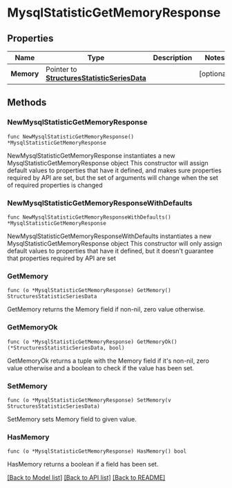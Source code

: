 # MysqlStatisticGetMemoryResponse

## Properties

Name | Type | Description | Notes
------------ | ------------- | ------------- | -------------
**Memory** | Pointer to [**StructuresStatisticSeriesData**](StructuresStatisticSeriesData.md) |  | [optional] 

## Methods

### NewMysqlStatisticGetMemoryResponse

`func NewMysqlStatisticGetMemoryResponse() *MysqlStatisticGetMemoryResponse`

NewMysqlStatisticGetMemoryResponse instantiates a new MysqlStatisticGetMemoryResponse object
This constructor will assign default values to properties that have it defined,
and makes sure properties required by API are set, but the set of arguments
will change when the set of required properties is changed

### NewMysqlStatisticGetMemoryResponseWithDefaults

`func NewMysqlStatisticGetMemoryResponseWithDefaults() *MysqlStatisticGetMemoryResponse`

NewMysqlStatisticGetMemoryResponseWithDefaults instantiates a new MysqlStatisticGetMemoryResponse object
This constructor will only assign default values to properties that have it defined,
but it doesn't guarantee that properties required by API are set

### GetMemory

`func (o *MysqlStatisticGetMemoryResponse) GetMemory() StructuresStatisticSeriesData`

GetMemory returns the Memory field if non-nil, zero value otherwise.

### GetMemoryOk

`func (o *MysqlStatisticGetMemoryResponse) GetMemoryOk() (*StructuresStatisticSeriesData, bool)`

GetMemoryOk returns a tuple with the Memory field if it's non-nil, zero value otherwise
and a boolean to check if the value has been set.

### SetMemory

`func (o *MysqlStatisticGetMemoryResponse) SetMemory(v StructuresStatisticSeriesData)`

SetMemory sets Memory field to given value.

### HasMemory

`func (o *MysqlStatisticGetMemoryResponse) HasMemory() bool`

HasMemory returns a boolean if a field has been set.


[[Back to Model list]](../README.md#documentation-for-models) [[Back to API list]](../README.md#documentation-for-api-endpoints) [[Back to README]](../README.md)



